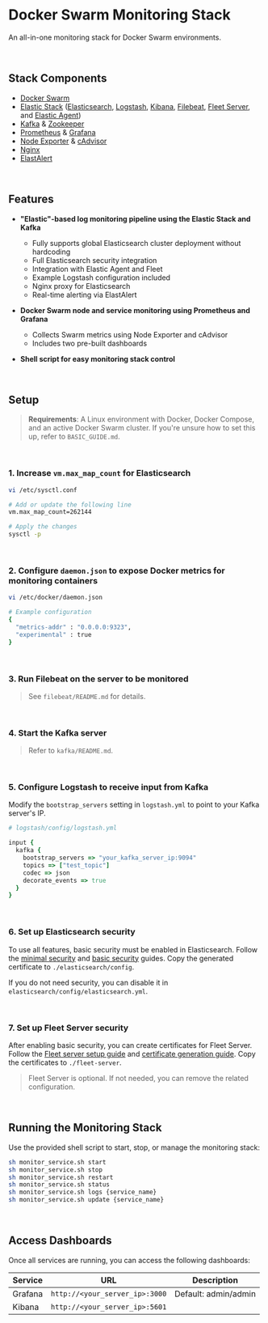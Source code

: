 # Docker Swarm Monitoring Stack

An all-in-one monitoring stack for Docker Swarm environments.

<br>

## Stack Components

* [Docker Swarm](https://github.com/topics/docker)
* [Elastic Stack](https://github.com/elastic) ([Elasticsearch](https://github.com/elastic/elasticsearch), [Logstash](https://github.com/elastic/logstash), [Kibana](https://github.com/elastic/kibana), [Filebeat](https://github.com/elastic/beats), [Fleet Server](https://github.com/elastic/fleet-server), and [Elastic Agent](https://github.com/elastic/elastic-agent))
* [Kafka](https://github.com/apache/kafka) & [Zookeeper](https://github.com/apache/zookeeper)
* [Prometheus](https://github.com/prometheus/prometheus) & [Grafana](https://github.com/grafana/grafana)
* [Node Exporter](https://github.com/prometheus/node_exporter) & [cAdvisor](https://github.com/google/cadvisor)
* [Nginx](https://github.com/nginx/nginx)
* [ElastAlert](https://github.com/jertel/elastalert2)

<br>

## Features

* **"Elastic"-based log monitoring pipeline using the Elastic Stack and Kafka**

  * Fully supports global Elasticsearch cluster deployment without hardcoding
  * Full Elasticsearch security integration
  * Integration with Elastic Agent and Fleet
  * Example Logstash configuration included
  * Nginx proxy for Elasticsearch
  * Real-time alerting via ElastAlert
* **Docker Swarm node and service monitoring using Prometheus and Grafana**

  * Collects Swarm metrics using Node Exporter and cAdvisor
  * Includes two pre-built dashboards
* **Shell script for easy monitoring stack control**

<br>

## Setup

> **Requirements**: A Linux environment with Docker, Docker Compose, and an active Docker Swarm cluster.
> If you're unsure how to set this up, refer to `BASIC_GUIDE.md`.

<br>

### 1. Increase `vm.max_map_count` for Elasticsearch

```bash
vi /etc/sysctl.conf

# Add or update the following line
vm.max_map_count=262144

# Apply the changes
sysctl -p
```

<br>

### 2. Configure `daemon.json` to expose Docker metrics for monitoring containers

```bash
vi /etc/docker/daemon.json

# Example configuration
{
  "metrics-addr" : "0.0.0.0:9323",
  "experimental" : true
}
```

<br>

### 3. Run Filebeat on the server to be monitored

> See `filebeat/README.md` for details.

<br>

### 4. Start the Kafka server

> Refer to `kafka/README.md`.

<br>

### 5. Configure Logstash to receive input from Kafka

Modify the `bootstrap_servers` setting in `logstash.yml` to point to your Kafka server's IP.

```ruby
# logstash/config/logstash.yml

input {
  kafka {
    bootstrap_servers => "your_kafka_server_ip:9094"
    topics => ["test_topic"]
    codec => json
    decorate_events => true
  }
}
```

<br>

### 6. Set up Elasticsearch security

To use all features, basic security must be enabled in Elasticsearch.
Follow the [minimal security](https://www.elastic.co/guide/en/elasticsearch/reference/current/security-minimal-setup.html) and [basic security](https://www.elastic.co/guide/en/elasticsearch/reference/current/security-basic-setup.html) guides.
Copy the generated certificate to `./elasticsearch/config`.

If you do not need security, you can disable it in `elasticsearch/config/elasticsearch.yml`.

<br>

### 7. Set up Fleet Server security

After enabling basic security, you can create certificates for Fleet Server.
Follow the [Fleet server setup guide](https://www.elastic.co/guide/en/fleet/current/add-a-fleet-server.html) and [certificate generation guide](https://www.elastic.co/guide/en/fleet/current/secure-connections.html).
Copy the certificates to `./fleet-server`.

> Fleet Server is optional. If not needed, you can remove the related configuration.

<br>

## Running the Monitoring Stack

Use the provided shell script to start, stop, or manage the monitoring stack:

```bash
sh monitor_service.sh start
sh monitor_service.sh stop
sh monitor_service.sh restart
sh monitor_service.sh status
sh monitor_service.sh logs {service_name}
sh monitor_service.sh update {service_name}
```

<br>

## Access Dashboards

Once all services are running, you can access the following dashboards:

|Service|URL|Description|
|---|---|---|
|Grafana|`http://<your_server_ip>:3000`|Default: admin/admin
|Kibana|`http://<your_server_ip>:5601`||

